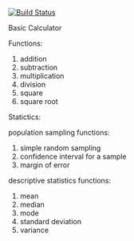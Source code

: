 [![Build Status](https://travis-ci.com/huisonice668/is218_project_02.svg?branch=master)](https://travis-ci.com/huisonice668/is218_project_02)


Basic Calculator

Functions:
1. addition
2. subtraction
3. multiplication
4. division
5. square
6. square root

Statictics:

population sampling functions:
1. simple random sampling
2. confidence interval for a sample
3. margin of error


descriptive statistics functions:
1. mean
2. median
3. mode
4. standard deviation
5. variance
